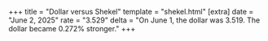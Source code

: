 +++
title = "Dollar versus Shekel"
template = "shekel.html"
[extra]
date = "June  2, 2025"
rate = "3.529"
delta = "On June  1, the dollar was 3.519. The dollar became 0.272% stronger."
+++
